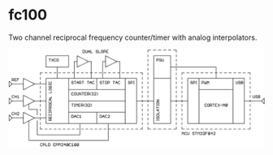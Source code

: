 # fc100

Two channel reciprocal frequency counter/timer with analog interpolators.

![Image](/docs/structure.png)
